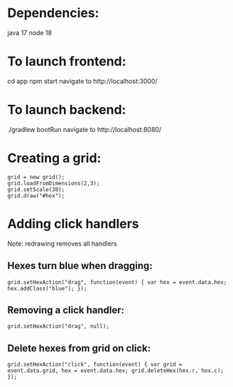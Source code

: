 # Dependencies:

java 17
node 18

# To launch frontend:
cd app
npm start
navigate to http://localhost:3000/

# To launch backend:
./gradlew bootRun
navigate to http://localhost:8080/

# Creating a grid:
    grid = new grid();
    grid.loadFromDimensions(2,3);
    grid.setScale(30);
    grid.draw("#hex");

# Adding click handlers
Note: redrawing removes all handlers
## Hexes turn blue when dragging:
    grid.setHexAction("drag", function(event) { var hex = event.data.hex; hex.addClass("blue"); });
## Removing a click handler:
    grid.setHexAction("drag", null);
## Delete hexes from grid on click:
    grid.setHexAction("click", function(event) { var grid = event.data.grid, hex = event.data.hex; grid.deleteHex(hex.r, hex.c); });




